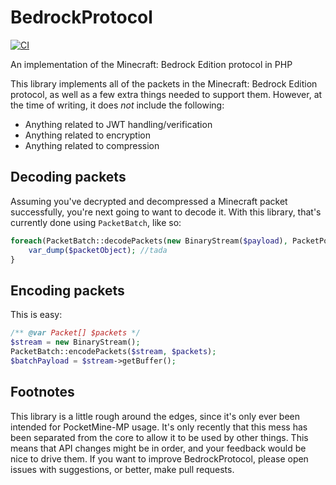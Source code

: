 # BedrockProtocol
[![CI](https://github.com/pmmp/BedrockProtocol/actions/workflows/ci.yml/badge.svg)](https://github.com/pmmp/BedrockProtocol/actions/workflows/ci.yml)

An implementation of the Minecraft: Bedrock Edition protocol in PHP

This library implements all of the packets in the Minecraft: Bedrock Edition protocol, as well as a few extra things needed to support them.
However, at the time of writing, it does _not_ include the following:
- Anything related to JWT handling/verification
- Anything related to encryption
- Anything related to compression

## Decoding packets
Assuming you've decrypted and decompressed a Minecraft packet successfully, you're next going to want to decode it.
With this library, that's currently done using `PacketBatch`, like so:

```php
foreach(PacketBatch::decodePackets(new BinaryStream($payload), PacketPool::getInstance()) as $packetObject){
    var_dump($packetObject); //tada
}
```

## Encoding packets
This is easy:

```php
/** @var Packet[] $packets */
$stream = new BinaryStream();
PacketBatch::encodePackets($stream, $packets);
$batchPayload = $stream->getBuffer();
```

## Footnotes
This library is a little rough around the edges, since it's only ever been intended for PocketMine-MP usage. It's only recently that this mess has been separated from the core to allow it to be used by other things.
This means that API changes might be in order, and your feedback would be nice to drive them.
If you want to improve BedrockProtocol, please open issues with suggestions, or better, make pull requests.
